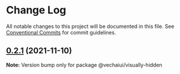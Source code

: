 # Change Log

All notable changes to this project will be documented in this file.
See [Conventional Commits](https://conventionalcommits.org) for commit guidelines.

## [0.2.1](https://github.com/vechai/vechaiui/compare/@vechaiui/visually-hidden@0.1.0...@vechaiui/visually-hidden@0.2.1) (2021-11-10)

**Note:** Version bump only for package @vechaiui/visually-hidden
